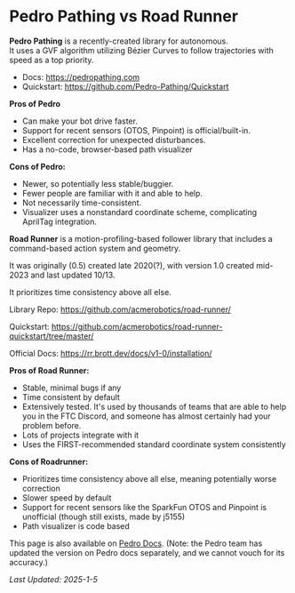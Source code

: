 # Pedro Pathing vs Road Runner

**Pedro Pathing** is a recently-created library for autonomous.  
It uses a GVF algorithm utilizing Bézier Curves to follow trajectories with speed as a top priority.  

- Docs: https://pedropathing.com
- Quickstart: https://github.com/Pedro-Pathing/Quickstart

**Pros of Pedro** 
- Can make your bot drive faster.  
- Support for recent sensors (OTOS, Pinpoint) is official/built-in.  
- Excellent correction for unexpected disturbances.
- Has a no-code, browser-based path visualizer

**Cons of Pedro:**

- Newer, so potentially less stable/buggier.
- Fewer people are familiar with it and able to help.
- Not necessarily time-consistent.
- Visualizer uses a nonstandard coordinate scheme, complicating AprilTag integration.

**Road Runner** is a motion-profiling-based follower library
that includes a command-based action system and geometry. 

It was originally (0.5) created late 2020(?),
with version 1.0 created mid-2023 and last updated 10/13.

It prioritizes time consistency above all else.

Library Repo: <https://github.com/acmerobotics/road-runner/>

Quickstart: <https://github.com/acmerobotics/road-runner-quickstart/tree/master/>

Official Docs: <https://rr.brott.dev/docs/v1-0/installation/>


**Pros of Road Runner:**

- Stable, minimal bugs if any
- Time consistent by default
- Extensively tested. It's used by thousands of teams that are able to help you in the FTC Discord, 
and someone has almost certainly had your problem before.
- Lots of projects integrate with it
- Uses the FIRST-recommended standard coordinate system consistently

**Cons of Roadrunner:**

- Prioritizes time consistency above all else, meaning potentially worse correction
- Slower speed by default
- Support for recent sensors like the SparkFun OTOS and Pinpoint is unofficial
(though still exists, made by j5155)
- Path visualizer is code based

This page is also available on [Pedro Docs](https://pedropathing.com/misc/pedrovsrr.html).
(Note: the Pedro team has updated the version on Pedro docs separately, and we cannot vouch for its accuracy.)

*Last Updated: 2025-1-5*